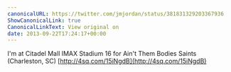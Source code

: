 ```yaml
---
canonicalURL: https://twitter.com/jmjordan/status/381831329203367936
ShowCanonicalLink: true
CanonicalLinkText: View original on
date: 2013-09-22T17:24:17+00:00
---
```

I'm at Citadel Mall IMAX Stadium 16 for Ain't Them Bodies Saints (Charleston, SC) [http://4sq.com/15iNgdB](http://4sq.com/15iNgdB)